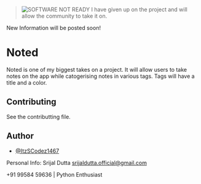 
> ![SOFTWARE NOT READY](https://img.shields.io/badge/Not%20Ready-In%20Development-red)
> I have given up on the project and will allow the community to take it on.

New Information will be posted soon!
# Noted

Noted is one of my biggest takes on a project. It will allow users to take notes on the app while catogerising notes in various tags. Tags will have a title and a color.
## Contributing

See the contributting file.

## Author

- [@ItzSCodez1467](https://github.com/ItzSCodez1467)

Personal Info:
Srijal Dutta <srijaldutta.official@gmail.com>

+91 99584 59636 | Python Enthusiast
